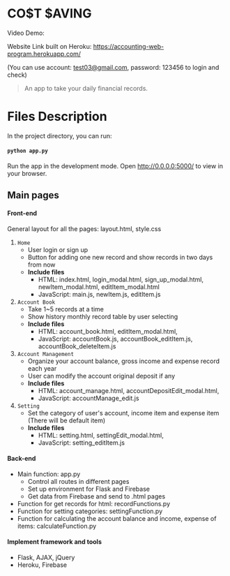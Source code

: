# CO$T $AVING
Video Demo:  <URL HERE>

Website Link built on Heroku: https://accounting-web-program.herokuapp.com/

(You can use account: test03@gmail.com, password: 123456 to login and check)

> An app to take your daily financial records.



# Files Description
In the project directory, you can run:
#### `python app.py`
Run the app in the development mode.
Open http://0.0.0.0:5000/ to view in your browser.

## Main pages
#### Front-end
General layout for all the pages: layout.html, style.css
1. `Home`
   - User login or sign up
   - Button for adding one new record and show records in two days from now
   - **Include files**
     - HTML: index.html, login_modal.html, sign_up_modal.html, newItem_modal.html, editItem_modal.html
     - JavaScript: main.js, newItem.js, editItem.js
2. `Account Book`
   - Take 1~5 records at a time
   - Show history monthly record table by user selecting
   - **Include files**
     - HTML: account_book.html, editItem_modal.html, 
     - JavaScript: accountBook.js, accountBook_editItem.js, accountBook_deleteItem.js
3. `Account Management`
   - Organize your account balance, gross income and expense record each year
   - User can modify the account original deposit if any
   - **Include files**
     - HTML: account_manage.html, accountDepositEdit_modal.html, 
     - JavaScript: accountManage_edit.js
4. `Setting`
   - Set the category of user's account, income item and expense item (There will be default item)
   - **Include files**
     - HTML: setting.html, settingEdit_modal.html, 
     - JavaScript: setting_editItem.js

#### Back-end
* Main function: app.py
  - Control all routes in different pages
  - Set up environment for Flask and Firebase
  - Get data from Firebase and send to .html pages
* Function for get records for html: recordFunctions.py
* Function for setting categories: settingFunction.py 
* Function for calculating the account balance and income, expense of items: calculateFunction.py

#### Implement framework and tools
* Flask, AJAX, jQuery
* Heroku, Firebase